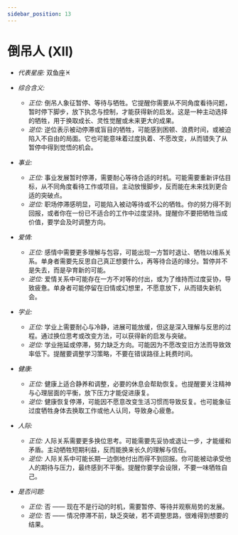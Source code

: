 ```yaml
---
sidebar_position: 13
---
```


# 倒吊人 (XII)

- *代表星座:* 双鱼座♓️
- *综合含义:* 
  - *正位:* 倒吊人象征暂停、等待与牺牲。它提醒你需要从不同角度看待问题，暂时停下脚步，放下执念与控制，才能获得新的启发。这是一种主动选择的牺牲，用于换取成长、灵性觉醒或未来更大的成果。
  - *逆位:* 逆位表示被动停滞或盲目的牺牲，可能感到困顿、浪费时间，或被迫陷入不自由的局面。它也可能意味着过度执着、不愿改变，从而错失了从暂停中得到觉悟的机会。
- *事业:* 
  - *正位:* 事业发展暂时停滞，需要耐心等待合适的时机。可能需要重新评估目标，从不同角度看待工作或项目。主动放慢脚步，反而能在未来找到更合适的突破点。
  - *逆位:* 职场停滞感明显，可能陷入被动等待或不公的牺牲。你的努力得不到回报，或者你在一份已不适合的工作中过度坚持。提醒你不要把牺牲当成价值，要学会及时调整方向。
- *爱情:* 
  - *正位:* 感情中需要更多理解与包容，可能出现一方暂时退让、牺牲以维系关系。单身者需要先反思自己真正想要什么，再等待合适的缘分。暂停并不是失去，而是孕育新的可能。
  - *逆位:* 爱情关系中可能存在一方不对等的付出，或为了维持而过度妥协，导致疲惫。单身者可能停留在旧情或幻想里，不愿意放下，从而错失新机会。
- *学业:* 
  - *正位:* 学业上需要耐心与冷静，进展可能放缓，但这是深入理解与反思的过程。通过换位思考或改变方法，可以获得新的启发与突破。
  - *逆位:* 学业拖延或停滞，努力缺乏方向。可能因为不愿改变旧方法而导致效率低下。提醒要调整学习策略，不要在错误路径上耗费时间。
- *健康:* 
  - *正位:* 健康上适合静养和调整，必要的休息会帮助恢复。也提醒要关注精神与心理层面的平衡，放下压力才能促进康复。
  - *逆位:* 健康恢复停滞，可能因不愿意改变生活习惯而导致反复。也可能象征过度牺牲身体去换取工作或他人认同，导致身心疲惫。
- *人际:* 
  - *正位:* 人际关系需要更多换位思考。可能需要先妥协或退让一步，才能缓和矛盾。主动牺牲短期利益，反而能换来长久的理解与信任。
  - *逆位:* 人际关系中可能长期一边倒地付出而得不到回报。你可能被动承受他人的期待与压力，最终感到不平衡。提醒你要学会设限，不要一味牺牲自己。

    
- *是否问题:* 
  - *正位:* 否 —— 现在不是行动的时机，需要暂停、等待并观察局势的发展。
  - *逆位:* 否 —— 情况停滞不前，缺乏突破，若不调整思路，很难得到想要的结果。
